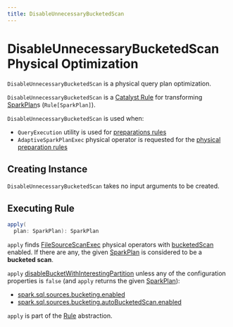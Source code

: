 ```yaml
---
title: DisableUnnecessaryBucketedScan
---
```


# DisableUnnecessaryBucketedScan Physical Optimization

`DisableUnnecessaryBucketedScan` is a physical query plan optimization.

`DisableUnnecessaryBucketedScan` is a [Catalyst Rule](../catalyst/Rule.md) for transforming [SparkPlan](../physical-operators/SparkPlan.md)s (`Rule[SparkPlan]`).

`DisableUnnecessaryBucketedScan` is used when:

* `QueryExecution` utility is used for [preparations rules](../QueryExecution.md#preparations)
* `AdaptiveSparkPlanExec` physical operator is requested for the [physical preparation rules](../physical-operators/AdaptiveSparkPlanExec.md#queryStagePreparationRules)

## Creating Instance

`DisableUnnecessaryBucketedScan` takes no input arguments to be created.

## <span id="apply"> Executing Rule

```scala
apply(
  plan: SparkPlan): SparkPlan
```

`apply` finds [FileSourceScanExec](../physical-operators/FileSourceScanExec.md) physical operators with [bucketedScan](../physical-operators/FileSourceScanExec.md#bucketedScan) enabled. If there are any, the given [SparkPlan](../physical-operators/SparkPlan.md) is considered to be a **bucketed scan**.

`apply` [disableBucketWithInterestingPartition](#disableBucketWithInterestingPartition) unless any of the configuration properties is `false` (and `apply` returns the given [SparkPlan](../physical-operators/SparkPlan.md)):

* [spark.sql.sources.bucketing.enabled](../configuration-properties.md#spark.sql.sources.bucketing.enabled)
* [spark.sql.sources.bucketing.autoBucketedScan.enabled](../configuration-properties.md#spark.sql.sources.bucketing.autoBucketedScan.enabled)

`apply` is part of the [Rule](../catalyst/Rule.md#apply) abstraction.
